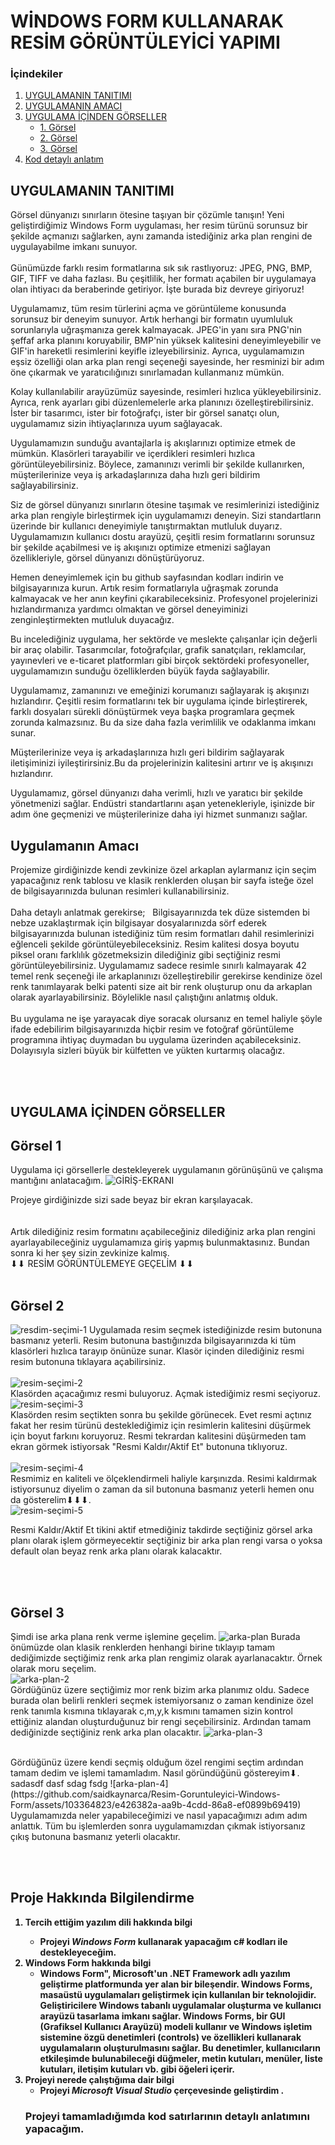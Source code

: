  # WİNDOWS FORM KULLANARAK RESİM GÖRÜNTÜLEYİCİ YAPIMI

### İçindekiler 
1. [UYGULAMANIN TANITIMI](#UYGULAMANIN-TANITIMI)
2. [UYGULAMANIN AMACI](#uygulamanın-amacı)
3. [UYGULAMA İÇİNDEN GÖRSELLER](#uygulama-içinden-görseller)
   - [1. Görsel](#Görsel-1)
   - [2. Görsel](#görsel-2)
   - [3. Görsel](#Görsel-3)
4. [Kod detaylı anlatım](#Projeyi-tamamladığımda-kod-satırlarının-detaylı-anlatımını-yapacağım)

## UYGULAMANIN TANITIMI
Görsel dünyanızı sınırların ötesine taşıyan bir çözümle tanışın! Yeni geliştirdiğimiz Windows Form uygulaması, her resim türünü sorunsuz bir şekilde açmanızı sağlarken, aynı zamanda istediğiniz arka plan rengini de uygulayabilme imkanı sunuyor.</br> </br>
Günümüzde farklı resim formatlarına sık sık rastlıyoruz: JPEG, PNG, BMP, GIF, TIFF ve daha fazlası. Bu çeşitlilik, her formatı açabilen bir uygulamaya olan ihtiyacı da beraberinde getiriyor. İşte burada biz devreye giriyoruz!</br>

Uygulamamız, tüm resim türlerini açma ve görüntüleme konusunda sorunsuz bir deneyim sunuyor. Artık herhangi bir formatın uyumluluk sorunlarıyla uğraşmanıza gerek kalmayacak. JPEG'in yanı sıra PNG'nin şeffaf arka planını koruyabilir, BMP'nin yüksek kalitesini deneyimleyebilir ve GIF'in hareketli resimlerini keyifle izleyebilirsiniz. Ayrıca, uygulamamızın eşsiz özelliği olan arka plan rengi seçeneği sayesinde, her resminizi bir adım öne çıkarmak ve yaratıcılığınızı sınırlamadan kullanmanız mümkün.</br>

Kolay kullanılabilir arayüzümüz sayesinde, resimleri hızlıca yükleyebilirsiniz. Ayrıca, renk ayarları gibi düzenlemelerle arka planınızı özelleştirebilirsiniz. İster bir tasarımcı, ister bir fotoğrafçı, ister bir görsel sanatçı olun, uygulamamız sizin ihtiyaçlarınıza uyum sağlayacak.</br>

Uygulamamızın sunduğu avantajlarla iş akışlarınızı optimize etmek de mümkün. Klasörleri tarayabilir ve içerdikleri resimleri hızlıca görüntüleyebilirsiniz. Böylece, zamanınızı verimli bir şekilde kullanırken, müşterilerinize veya iş arkadaşlarınıza daha hızlı geri bildirim sağlayabilirsiniz.</br>

Siz de görsel dünyanızı sınırların ötesine taşımak ve resimlerinizi istediğiniz arka plan rengiyle birleştirmek için uygulamamızı deneyin. Sizi standartların üzerinde bir kullanıcı deneyimiyle tanıştırmaktan mutluluk duyarız. Uygulamamızın kullanıcı dostu arayüzü, çeşitli resim formatlarını sorunsuz bir şekilde açabilmesi ve iş akışınızı optimize etmenizi sağlayan özellikleriyle, görsel dünyanızı dönüştürüyoruz.</br>

Hemen deneyimlemek için bu github sayfasından kodları indirin ve bilgisayarınıza kurun. Artık resim formatlarıyla uğraşmak zorunda kalmayacak ve her anın keyfini çıkarabileceksiniz. Profesyonel projelerinizi hızlandırmanıza yardımcı olmaktan ve görsel deneyiminizi zenginleştirmekten mutluluk duyacağız.</br>

Bu incelediğiniz uygulama, her sektörde ve meslekte çalışanlar için değerli bir araç olabilir. Tasarımcılar, fotoğrafçılar, grafik sanatçıları, reklamcılar, yayınevleri ve e-ticaret platformları gibi birçok sektördeki profesyoneller, uygulamamızın sunduğu özelliklerden büyük fayda sağlayabilir.</br>

Uygulamamız, zamanınızı ve emeğinizi korumanızı sağlayarak iş akışınızı hızlandırır. Çeşitli resim formatlarını tek bir uygulama içinde birleştirerek, farklı dosyaları sürekli dönüştürmek veya başka programlara geçmek zorunda kalmazsınız. Bu da size daha fazla verimlilik ve odaklanma imkanı sunar.
</br>

Müşterilerinize veya iş arkadaşlarınıza hızlı geri bildirim sağlayarak iletişiminizi iyileştirirsiniz.Bu da projelerinizin kalitesini artırır ve iş akışınızı hızlandırır.</br>

Uygulamamız, görsel dünyanızı daha verimli, hızlı ve yaratıcı bir şekilde yönetmenizi sağlar. Endüstri standartlarını aşan yetenekleriyle, işinizde bir adım öne geçmenizi ve müşterilerinize daha iyi hizmet sunmanızı sağlar.</br>


## Uygulamanın Amacı 
Projemize girdiğinizde kendi zevkinize özel arkaplan aylarmanız için seçim yapacağınız renk tablosu ve klasik renklerden oluşan bir sayfa isteğe özel de bilgisayarınızda bulunan resimleri kullanabilirsiniz.</br></br>
Daha detaylı anlatmak gerekirse;  &nbsp;   Bilgisayarınızda tek düze sistemden bi nebze uzaklaştırmak için bilgisayar dosyalarınızda sörf ederek bilgisayarınızda bulunan istediğiniz tüm resim formatları dahil resimlerinizi eğlenceli şekilde görüntüleyebileceksiniz.
Resim kalitesi dosya boyutu piksel oranı farklılık gözetmeksizin dilediğiniz gibi seçtiğiniz resmi görüntüleyebilirsiniz. 
Uygulamamız sadece resimle sınırlı kalmayarak 42 temel renk seçeneği ile arkaplanınızı özelleştirebilir gerekirse kendinize özel renk tanımlayarak belki patenti size ait bir renk oluşturup onu da arkaplan olarak ayarlayabilirsiniz.
 Böylelikle nasıl çalıştığını anlatmış olduk.</br></br>
Bu uygulama ne işe yarayacak diye soracak olursanız en temel haliyle şöyle ifade edebilirim bilgisayarınızda hiçbir resim ve fotoğraf görüntüleme programına ihtiyaç duymadan bu uygulama üzerinden açabileceksiniz.
Dolayısıyla sizleri büyük bir külfetten ve yükten kurtarmış olacağız. 

</br> </br> 
## UYGULAMA İÇİNDEN GÖRSELLER
## Görsel 1
Uygulama içi görsellerle destekleyerek uygulamanın görünüşünü ve çalışma mantığını anlatacağım.
![GİRİŞ-EKRANI](https://github.com/saidkaynarca/Resim-Goruntuleyici-Windows-Form/assets/103364823/e1980d18-3f8b-4948-97f8-e6de91cc840b)

Projeye girdiğinizde sizi sade beyaz bir ekran karşılayacak.</br> </br> 
</br>
Artık dilediğiniz resim formatını açabileceğiniz dilediğiniz arka plan rengini ayarlayabileceğiniz uygulamamıza giriş yapmış bulunmaktasınız. Bundan sonra ki her şey sizin zevkinize kalmış.
</br>
⬇⬇ RESİM GÖRÜNTÜLEMEYE GEÇELİM ⬇⬇
 </br> </br> 
## Görsel 2

![resdim-seçimi-1](https://github.com/saidkaynarca/Resim-Goruntuleyici-Windows-Form/assets/103364823/45cf5262-86c2-4a6b-add9-26108b5b5a08)
Uygulamada resim seçmek istediğinizde resim butonuna basmanız yeterli. Resim butonuna bastığınızda bilgisayarınızda ki tüm klasörleri hızlıca tarayıp önünüze sunar. Klasör içinden dilediğiniz resmi resim butonuna tıklayara açabilirsiniz. 
</br> </br>
 ![resim-seçimi-2](https://github.com/saidkaynarca/Resim-Goruntuleyici-Windows-Form/assets/103364823/e3af7c8a-7edc-4f7c-bafb-87ab42c6d87a)
 </br> Klasörden açacağımız resmi buluyoruz. Açmak istediğimiz resmi seçiyoruz.</br> 
![resim-seçimi-3](https://github.com/saidkaynarca/Resim-Goruntuleyici-Windows-Form/assets/103364823/74b709f3-c356-450b-bb8d-faf44f957205)
</br> Klasörden resim seçtikten sonra bu şekilde görünecek. Evet resmi açtınız fakat her resim türünü desteklediğimiz için resimlerin kalitesini düşürmek için boyut farkını koruyoruz. Resmi tekrardan kalitesini düşürmeden tam ekran görmek istiyorsak  "Resmi Kaldır/Aktif Et" butonuna tıklıyoruz.
</br> </br>
![resim-seçimi-4](https://github.com/saidkaynarca/Resim-Goruntuleyici-Windows-Form/assets/103364823/5e92ec56-4ce1-44c4-8827-0d1e74ece44b)</br>
Resmimiz en kaliteli ve ölçeklendirmeli haliyle karşınızda. Resimi kaldırmak istiyorsunuz diyelim o zaman da sil butonuna basmanız yeterli hemen onu da gösterelim⬇⬇⬇.</br>
![resim-seçimi-5](https://github.com/saidkaynarca/Resim-Goruntuleyici-Windows-Form/assets/103364823/ebd37deb-d3af-415f-bc72-b4fd2d2a5d0d)

Resmi Kaldır/Aktif Et  tikini aktif etmediğiniz takdirde seçtiğiniz görsel arka planı olarak işlem görmeyecektir seçtiğiniz bir arka plan rengi varsa o yoksa default olan beyaz renk arka planı olarak kalacaktır.

 </br> </br> 
## Görsel 3
Şimdi ise arka plana renk verme işlemine geçelim.
![arka-plan](https://github.com/saidkaynarca/Resim-Goruntuleyici-Windows-Form/assets/103364823/2b658805-7429-4747-aeef-806032a8bb9e)
 Burada önümüzde olan klasik renklerden henhangi birine tıklayıp tamam dediğimizde seçtiğimiz renk arka plan rengimiz olarak ayarlanacaktır.
 Örnek olarak moru seçelim.
</br>
![arka-plan-2](https://github.com/saidkaynarca/Resim-Goruntuleyici-Windows-Form/assets/103364823/cdca7b23-c864-4ec0-9668-2800b0ca784b)
</br>
 Gördüğünüz üzere seçtiğimiz mor renk bizim arka planımız oldu. Sadece burada olan belirli renkleri seçmek istemiyorsanız o zaman kendinize özel renk tanımla kısmına tıklayarak c,m,y,k kısmını tamamen sizin kontrol ettiğiniz alandan oluşturduğunuz bir rengi seçebilirsiniz. Ardından tamam dediğinizde seçtiğiniz renk arka plan olacaktır.
![arka-plan-3](https://github.com/saidkaynarca/Resim-Goruntuleyici-Windows-Form/assets/103364823/56f861c5-1fe8-4c93-af7b-2901378b1b48)

</br>
Gördüğünüz üzere kendi seçmiş olduğum özel rengimi seçtim ardından tamam dedim ve işlemi tamamladım. Nasıl göründüğünü göstereyim⬇.</br>
sadasdf dasf sdag fsdg
![arka-plan-4](https://github.com/saidkaynarca/Resim-Goruntuleyici-Windows-Form/assets/103364823/e426382a-aa9b-4cdd-86a8-ef0899b69419)
</br>
Uygulamamızda neler yapabileceğimizi ve nasıl yapacağımızı adım adım anlattık. Tüm bu işlemlerden sonra uygulamamızdan çıkmak istiyorsanız çıkış butonuna basmanız yeterli olacaktır.

</br> </br> 
## Proje Hakkında Bilgilendirme
<strong><ol>
  <li>Tercih ettiğim yazılım dili hakkında bilgi</li>
      <ul>
      <li>Projeyi <em><strong>Windows Form</strong></em> kullanarak yapacağım c# kodları ile destekleyeceğim.  </ul>
  <li> Windows Form hakkında bilgi
      <ul>   <li> Windows Form", Microsoft'un .NET Framework adlı yazılım geliştirme platformunda yer alan bir bileşendir. Windows Forms, masaüstü uygulamaları geliştirmek için kullanılan bir teknolojidir. Geliştiricilere Windows tabanlı uygulamalar oluşturma ve kullanıcı arayüzü tasarlama imkanı sağlar.  Windows Forms, bir GUI (Grafiksel Kullanıcı Arayüzü) modeli kullanır ve Windows işletim sistemine özgü denetimleri (controls) ve özellikleri kullanarak uygulamaların oluşturulmasını sağlar. Bu denetimler, kullanıcıların etkileşimde bulunabileceği düğmeler, metin kutuları, menüler, liste kutuları, iletişim kutuları vb. gibi öğeleri içerir.
 </ul>

  <li>Projeyi nerede çalıştığıma dair bilgi
  <ul>
      <li>Projeyi  <em><strong>Microsoft Visual Studio</strong></em> çerçevesinde geliştirdim .</li>
    </ul>
 
### Projeyi tamamladığımda kod satırlarının detaylı anlatımını yapacağım.
